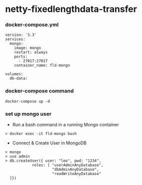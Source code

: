# netty-fixedlengthdata-transfer

### docker-compose.yml
```
version: '3.3'
services:
  mongo:
    image: mongo
    restart: always
    ports:                
      - 27017:27017
    container_name: fld-mongo

volumes:
  db-data:
```

### docker-compose command
```
docker-compose up -d
```

### set up mongo user

- Run a bash command in a running Mongo container

```
> docker exec -it fld-mongo bash
``` 

- Connect & Create User in MongoDB
```
> mongo
> use admin
> db.createUser({ user: "leo", pwd: "1234",
            roles: [ "userAdminAnyDatabase",
                     "dbAdminAnyDatabase",
                     "readWriteAnyDatabase"
  ]})
```
